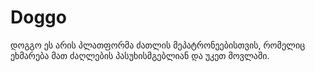 # Doggo
დოგგო ეს არის პლათფორმა ძათლის მეპატრონეებისთვის, რომელიც ეხმარება მათ ძაღლების პასუხისმგებლიან და უკეთ მოვლაში.
